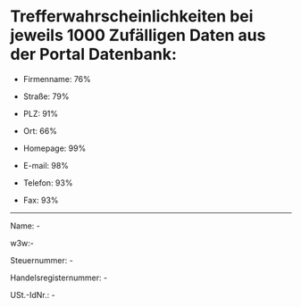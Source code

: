 # Trefferwahrscheinlichkeiten bei jeweils 1000 Zufälligen Daten aus der Portal Datenbank:


- Firmenname: 76%

- Straße: 79%

- PLZ: 91%

- Ort: 66%

- Homepage: 99%

- E-mail: 98%

- Telefon: 93%

- Fax: 93%

----------


Name: -

w3w:-

Steuernummer: -

Handelsregisternummer: -

USt.-IdNr.: -


